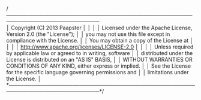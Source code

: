 /*───────────────────────────────────────────────────────────────────────────*\
│  Copyright (C) 2013 Paapster                                                │
│                                                                             │
│   Licensed under the Apache License, Version 2.0 (the "License");           │
│   you may not use this file except in compliance with the License.          │
│   You may obtain a copy of the License at                                   │
│                                                                             │
│   http://www.apache.org/licenses/LICENSE-2.0                                │
│                                                                             │
│   Unless required by applicable law or agreed to in writing, software       │
│   distributed under the License is distributed on an "AS IS" BASIS,         │
│   WITHOUT WARRANTIES OR CONDITIONS OF ANY KIND, either express or implied.  │
│   See the License for the specific language governing permissions and       │
│   limitations under the License.                                            │
\*───────────────────────────────────────────────────────────────────────────*/